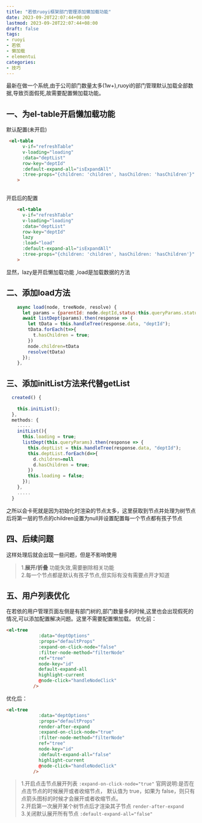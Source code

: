 ```yaml
---
title: "若依ruoyi框架部门管理添加懒加载功能"
date: 2023-09-20T22:07:44+08:00
lastmod: 2023-09-20T22:07:44+08:00
draft: false
tags:
- ruoyi
- 若依
- 懒加载
- elementui
categories:
- 技巧
---
```


最新在做一个系统,由于公司部门数量太多(1w+),ruoyi的部门管理默认加载全部数据,导致页面假死,故需要配置懒加载功能。

<!--more-->

## 一、为el-table开启懒加载功能
默认配置(未开启)
```html
 <el-table
      v-if="refreshTable"
      v-loading="loading"
      :data="deptList"
      row-key="deptId"
      :default-expand-all="isExpandAll"
      :tree-props="{children: 'children', hasChildren: 'hasChildren'}"
    >
    
```

开启后的配置
```html
    <el-table
      v-if="refreshTable"
      v-loading="loading"
      :data="deptList"
      row-key="deptId"
      lazy
      :load="load"
      :default-expand-all="isExpandAll"
      :tree-props="{children: 'children', hasChildren: 'hasChildren'}"
    >

```

显然，lazy是开启懒加载功能 ,load是加载数据的方法

## 二、添加load方法
```js
    async load(node, treeNode, resolve) {
      let params = {parentId: node.deptId,status:this.queryParams.status}
      await listDept(params).then(response => {
        let tData = this.handleTree(response.data, "deptId");
        tData.forEach(t=>{
          t.hasChildren = true; 
        })
        node.children=tData
        resolve(tData)
      });
    },

```

## 三、添加initList方法来代替getList
```js
  created() {
    
    this.initList();
  },
  methods: {
    .....
    initList(){
      this.loading = true;
      listDept(this.queryParams).then(response => {
        this.deptList = this.handleTree(response.data, "deptId");
        this.deptList.forEach(d=>{
          d.children=null
          d.hasChildren = true;
        })
        this.loading = false;
      });
    },
    .....
  }
```
之所以会卡死就是因为初始化时渲染的节点太多，这里获取到节点并处理为树节点后将第一层的节点的children设置为null并设置配置每一个节点都有孩子节点

## 四、后续问题

这样处理后就会出现一些问题，但是不影响使用
> 1.**展开/折叠** 功能失效,需要删除相关功能  
> 2.每一个节点都是默认有孩子节点,但实际有没有需要点开才知道


## 五、用户列表优化
在若依的用户管理页面左侧是有部门树的,部门数量多的时候,这里也会出现假死的情况,可以添加配置解决问题。这里不需要配置懒加载。
优化前：
```html
<el-tree
            :data="deptOptions"
            :props="defaultProps"
            :expand-on-click-node="false"
            :filter-node-method="filterNode"
            ref="tree"
            node-key="id"
            default-expand-all
            highlight-current
            @node-click="handleNodeClick"
          />
```
优化后：
```html
<el-tree
            :data="deptOptions"
            :props="defaultProps"
            render-after-expand
            :expand-on-click-node="true"
            :filter-node-method="filterNode"
            ref="tree"
            node-key="id"
            :default-expand-all="false"
            highlight-current
            @node-click="handleNodeClick"
          />
```

> 1.开启点击节点展开列表 `:expand-on-click-node="true"`  官网说明:是否在点击节点的时候展开或者收缩节点， 默认值为 true，如果为 false，则只有点箭头图标的时候才会展开或者收缩节点。  
> 2.开启第一次展开某个树节点后才渲染其子节点 `render-after-expand`  
> 3.关闭默认展开所有节点 `:default-expand-all="false"`